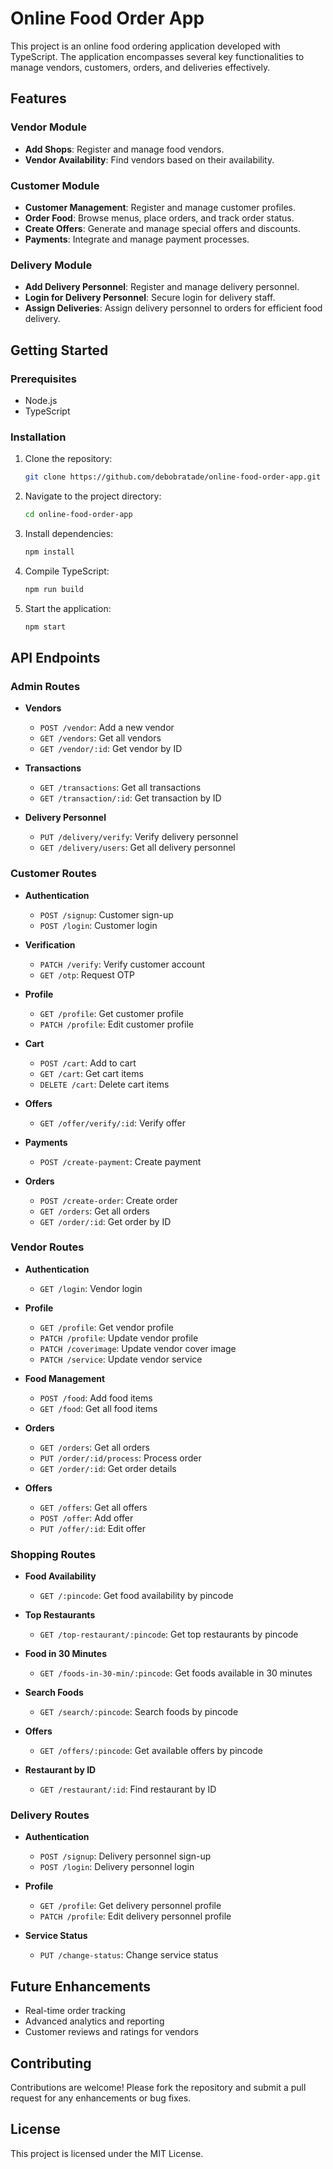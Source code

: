 # Online Food Order App

This project is an online food ordering application developed with TypeScript. The application encompasses several key functionalities to manage vendors, customers, orders, and deliveries effectively.

## Features

### Vendor Module
- **Add Shops**: Register and manage food vendors.
- **Vendor Availability**: Find vendors based on their availability.

### Customer Module
- **Customer Management**: Register and manage customer profiles.
- **Order Food**: Browse menus, place orders, and track order status.
- **Create Offers**: Generate and manage special offers and discounts.
- **Payments**: Integrate and manage payment processes.

### Delivery Module
- **Add Delivery Personnel**: Register and manage delivery personnel.
- **Login for Delivery Personnel**: Secure login for delivery staff.
- **Assign Deliveries**: Assign delivery personnel to orders for efficient food delivery.

## Getting Started

### Prerequisites
- Node.js
- TypeScript

### Installation

1. Clone the repository:
   ```bash
   git clone https://github.com/debobratade/online-food-order-app.git
   ```
2. Navigate to the project directory:
   ```bash
   cd online-food-order-app
   ```
3. Install dependencies:
   ```bash
   npm install
   ```
4. Compile TypeScript:
   ```bash
   npm run build
   ```
5. Start the application:
   ```bash
   npm start
   ```

## API Endpoints

### Admin Routes

- **Vendors**
  - `POST /vendor`: Add a new vendor
  - `GET /vendors`: Get all vendors
  - `GET /vendor/:id`: Get vendor by ID

- **Transactions**
  - `GET /transactions`: Get all transactions
  - `GET /transaction/:id`: Get transaction by ID

- **Delivery Personnel**
  - `PUT /delivery/verify`: Verify delivery personnel
  - `GET /delivery/users`: Get all delivery personnel

### Customer Routes

- **Authentication**
  - `POST /signup`: Customer sign-up
  - `POST /login`: Customer login

- **Verification**
  - `PATCH /verify`: Verify customer account
  - `GET /otp`: Request OTP

- **Profile**
  - `GET /profile`: Get customer profile
  - `PATCH /profile`: Edit customer profile

- **Cart**
  - `POST /cart`: Add to cart
  - `GET /cart`: Get cart items
  - `DELETE /cart`: Delete cart items

- **Offers**
  - `GET /offer/verify/:id`: Verify offer

- **Payments**
  - `POST /create-payment`: Create payment

- **Orders**
  - `POST /create-order`: Create order
  - `GET /orders`: Get all orders
  - `GET /order/:id`: Get order by ID

### Vendor Routes

- **Authentication**
  - `GET /login`: Vendor login

- **Profile**
  - `GET /profile`: Get vendor profile
  - `PATCH /profile`: Update vendor profile
  - `PATCH /coverimage`: Update vendor cover image
  - `PATCH /service`: Update vendor service

- **Food Management**
  - `POST /food`: Add food items
  - `GET /food`: Get all food items

- **Orders**
  - `GET /orders`: Get all orders
  - `PUT /order/:id/process`: Process order
  - `GET /order/:id`: Get order details

- **Offers**
  - `GET /offers`: Get all offers
  - `POST /offer`: Add offer
  - `PUT /offer/:id`: Edit offer

### Shopping Routes

- **Food Availability**
  - `GET /:pincode`: Get food availability by pincode

- **Top Restaurants**
  - `GET /top-restaurant/:pincode`: Get top restaurants by pincode

- **Food in 30 Minutes**
  - `GET /foods-in-30-min/:pincode`: Get foods available in 30 minutes

- **Search Foods**
  - `GET /search/:pincode`: Search foods by pincode

- **Offers**
  - `GET /offers/:pincode`: Get available offers by pincode

- **Restaurant by ID**
  - `GET /restaurant/:id`: Find restaurant by ID

### Delivery Routes

- **Authentication**
  - `POST /signup`: Delivery personnel sign-up
  - `POST /login`: Delivery personnel login

- **Profile**
  - `GET /profile`: Get delivery personnel profile
  - `PATCH /profile`: Edit delivery personnel profile

- **Service Status**
  - `PUT /change-status`: Change service status

## Future Enhancements
- Real-time order tracking
- Advanced analytics and reporting
- Customer reviews and ratings for vendors

## Contributing

Contributions are welcome! Please fork the repository and submit a pull request for any enhancements or bug fixes.

## License

This project is licensed under the MIT License.
